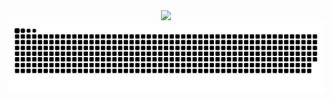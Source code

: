 <div id="header" align="center">
  <img src="https://media3.giphy.com/media/v1.Y2lkPTc5MGI3NjExbXhybXFqOGY4bzA5aG94b2Q1a3pudjl2MHk2c29zcHg3NmthOTdtaSZlcD12MV9pbnRlcm5hbF9naWZfYnlfaWQmY3Q9Zw/78XCFBGOlS6keY1Bil/giphy.gif" width="120"/>
</div>

<picture>
  <source media="(prefers-color-scheme: dark)" srcset="https://raw.githubusercontent.com/platane/platane/output/github-contribution-grid-snake-dark.svg">
  <source media="(prefers-color-scheme: light)" srcset="https://raw.githubusercontent.com/platane/platane/output/github-contribution-grid-snake.svg">
  <img alt="github contribution grid snake animation" src="https://raw.githubusercontent.com/platane/platane/output/github-contribution-grid-snake.svg">
</picture>
